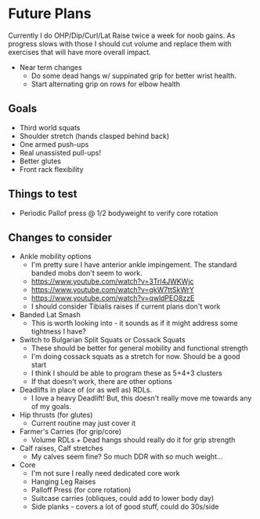 # Future Plans

Currently I do OHP/Dip/Curl/Lat Raise twice a week for noob gains. As
progress slows with those I should cut volume and replace them with exercises
that will have more overall impact.

- Near term changes
    - Do some dead hangs w/ suppinated grip for better wrist health.
    - Start alternating grip on rows for elbow health

## Goals

- Third world squats
- Shoulder stretch (hands clasped behind back)
- One armed push-ups
- Real unassisted pull-ups!
- Better glutes
- Front rack flexibility

## Things to test

- Periodic Pallof press @ 1/2 bodyweight to verify core rotation

## Changes to consider

- Ankle mobility options
    - I'm pretty sure I have anterior ankle impingement. The standard banded mobs don't seem to work.
    - https://www.youtube.com/watch?v=3Trl4JWKWjc
    - https://www.youtube.com/watch?v=gkW7ttSkWrY
    - https://www.youtube.com/watch?v=qwldPEO8zzE
    - I should consider Tibialis raises if current plans don't work
- Banded Lat Smash
    - This is worth looking into - it sounds as if it might address some tightness I have?
- Switch to Bulgarian Split Squats or Cossack Squats
    - These should be better for general mobility and functional strength
    - I'm doing cossack squats as a stretch for now. Should be a good start
    - I think I should be able to program these as 5+4+3 clusters
    - If that doesn't work, there are other options
- Deadlifts in place of (or as well as) RDLs.
    - I love a heavy Deadlift! But, this doesn't really move me towards any of my goals.
- Hip thrusts (for glutes)
    - Current routine may just cover it
- Farmer's Carries (for grip/core)
    - Volume RDLs + Dead hangs should really do it for grip strength
- Calf raises, Calf stretches
    - My calves seem fine? So much DDR with so much weight...
- Core
    - I'm not sure I really need dedicated core work
    - Hanging Leg Raises
    - Palloff Press (for core rotation)
    - Suitcase carries (obliques, could add to lower body day)
    - Side planks - covers a lot of good stuff, could do 30s/side
